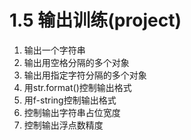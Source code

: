 # 1.5 输出训练(project)

1. 输出一个字符串
2. 输出用空格分隔的多个对象
3. 输出用指定字符分隔的多个对象
4. 用str.format()控制输出格式
5. 用f-string控制输出格式
6. 控制输出字符串占位宽度
7. 控制输出浮点数精度
